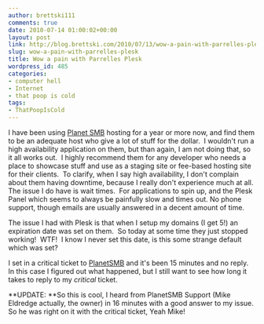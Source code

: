 ```yaml
---
author: brettski111
comments: true
date: 2010-07-14 01:00:02+00:00
layout: post
link: http://blog.brettski.com/2010/07/13/wow-a-pain-with-parrelles-plesk/
slug: wow-a-pain-with-parrelles-plesk
title: Wow a pain with Parrelles Plesk
wordpress_id: 485
categories:
- computer hell
- Internet
- that poop is cold
tags:
- ThatPoopIsCold
---
```


I have been using [Planet SMB](http://www.planetsmb.com) hosting for a year or more now, and find them to be an adequate host who give a lot of stuff for the dollar.  I wouldn't run a high availability application on them, but than again, I am not doing that, so it all works out.  I highly recommend them for any developer who needs a place to showcase stuff and use as a staging site or fee-based hosting site for their clients.  To clarify, when I say high availability, I don't complain about them having downtime, because I really don't experience much at all.  The issue I do have is wait times.  For applications to spin up, and the Plesk Panel which seems to always be painfully slow and times out. No phone support, though emails are usually answered in a decent amount of time.

The issue I had with Plesk is that when I setup my domains (I get 5!) an expiration date was set on them.  So today at some time they just stopped working!  WTF!  I know I never set this date, is this some strange default which was set?

I set in a critical ticket to [PlanetSMB](http://www.planetsmb.com) and it's been 15 minutes and no reply.  In this case I figured out what happened, but I still want to see how long it takes to reply to my _critical_ ticket.

**UPDATE: **So this is cool, I heard from PlanetSMB Support (Mike Eldredge actually, the owner) in 16 minutes with a good answer to my issue.  So he was right on it with the critical ticket, Yeah Mike!
